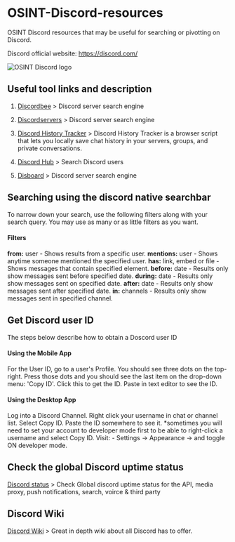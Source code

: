 # OSINT-Discord-resources
OSINT Discord resources that may be useful for searching or pivotting on Discord.

Discord official website: https://discord.com/


![OSINT Discord logo](https://github.com/Dutchosintguy/OSINT-Discord-resources/blob/main/discord-osint.jpg)



## Useful tool links and description

1. [Discordbee](https://discordbee.com/) > Discord server search engine

2. [Discordservers](https://discordservers.com/browse) > Discord server search engine

3. [Discord History Tracker](https://dht.chylex.com/) > Discord History Tracker is a browser script that lets you locally save chat history in your servers, groups, and private conversations.

4. [Discord Hub](https://discordhub.com/user/search) > Search Discord users

5. [Disboard](https://disboard.org/search) > Discord server search engine



## Searching using the discord native searchbar

To narrow down your search, use the following filters along with your search query. You may use as many or as little filters as you want.

#### Filters
**from:** user - Shows results from a specific user.
**mentions:** user - Shows anytime someone mentioned the specified user.
**has:** link, embed or file - Shows messages that contain specified element.
**before:** date - Results only show messages sent before specified date.
**during:** date - Results only show messages sent on specified date.
**after:** date - Results only show messages sent after specified date.
**in:** channels - Results only show messages sent in specified channel.

## Get Discord user ID

The steps below describe how to obtain a Doscord user ID

#### Using the Mobile App
For the User ID, go to a user's Profile. You should see three dots on the top-right. Press those dots and you should see the last item on the drop-down menu: 'Copy ID'. Click this to get the ID. Paste in text editor to see the ID.

#### Using the Desktop App
Log into a Discord Channel. Right click your username in chat or channel list. Select Copy ID. Paste the ID somewhere to see it. *sometimes you will need to set your account to developer mode first to be able to right-click a username and select Copy ID. Visit: - Settings -> Appearance -> and toggle ON developer mode.

## Check the global Discord uptime status

[Discord status](https://discordstatus.com/) > Check Global discord uptime status for the API, media proxy, push notifications, search, voirce & third party

## Discord Wiki

[Discord Wiki](https://discordia.me/en/home) > Great in depth wiki about all Discord has to offer. 



